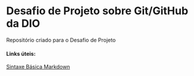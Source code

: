 # Desafio de Projeto sobre Git/GitHub da DIO
Repositório criado para o Desafio de Projeto


#### Links úteis:
[Sintaxe Básica Markdown](https://www.markdownguide.org/basic-syntax/)
